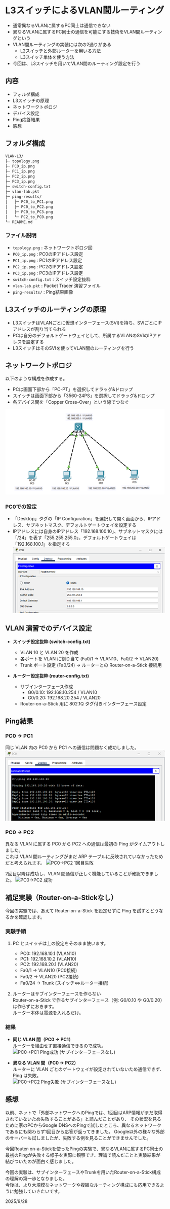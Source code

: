 # L3スイッチによるVLAN間ルーティング
- 通常異なるVLANに属するPC同士は通信できない
- 異なるVLANに属するPC同士の通信を可能にする技術をVLAN間ルーティングという
- VLAN間ルーティングの実装には次の2通りがある
  - L2スイッチと外部ルーターを用いる方法
  - L3スイッチ単体を使う方法
- 今回は、L3スイッチを用いてVLAN間のルーティング設定を行う



## 内容
- フォルダ構成
- L3スイッチの原理
- ネットワークトポロジ
- デバイス設定
- Ping応答結果
- 感想

## フォルダ構成
```
VLAN-L3/
├─ topology.png
├─ PC0_ip.png
├─ PC1_ip.png
├─ PC2_ip.png
├─ PC3_ip.png
├─ switch-config.txt
├─ vlan-lab.pkt
├─ ping-results/
│   ├─ PC0_to_PC1.png
│   ├─ PC0_to_PC2.png
│   ├─ PC0_to_PC3.png
│   └─ PC2_to_PC0.png
└─ README.md
```

### ファイル説明
- `topology.png` : ネットワークトポロジ図
- `PC0_ip.png` : PC0のIPアドレス設定
- `PC1_ip.png` : PC1のIPアドレス設定
- `PC2_ip.png` : PC2のIPアドレス設定
- `PC3_ip.png` : PC3のIPアドレス設定
- `switch-config.txt` : スイッチ設定抜粋
- `vlan-lab.pkt` : Packet Tracer 演習ファイル
- `ping-results/` : Ping結果画像

## L3スイッチのルーティングの原理
- L3スイッチはVLANごとに仮想インターフェース(SVI)を持ち、SVIごとにIPアドレスが割り当てられる
- PCは自分のデフォルトゲートウェイとして、所属するVLANのSVIのIPアドレスを設定する
- L3スイッチはそのSVIを使ってVLAN間のルーティングを行う

## ネットワークトポロジ
以下のような構成を作成する。
- PCは画面下部から「PC-PT」を選択してドラッグ&ドロップ
- スイッチは画面下部から「3560-24PS」を選択してドラッグ&ドロップ
- 各デバイス間を「Copper Cross-Over」という線でつなぐ

![VLAN Topology](topology.png)

### PC0での設定
- 「Desktop」タグの「IP Configuration」を選択して開く画面から、IPアドレス、サブネットマスク、デフォルトゲートウェイを設定する
- IPアドレスには自身のIPアドレス「192.168.100.10」、サブネットマスクには「/24」を表す「255.255.255.0」，デフォルトゲートウェイは「192.168.100.1」を指定する
![PC0](PC0_ip.png)

## VLAN 演習でのデバイス設定

- **スイッチ設定抜粋 (switch-config.txt)**
  - VLAN 10 と VLAN 20 を作成
  - 各ポートを VLAN に割り当て (Fa0/1 → VLAN10、Fa0/2 → VLAN20)
  - Trunk ポート設定 (Fa0/24) → ルーターとの Router-on-a-Stick 接続用

- **ルーター設定抜粋 (router-config.txt)**
  - サブインターフェース作成
    - G0/0.10: 192.168.10.254 / VLAN10
    - G0/0.20: 192.168.20.254 / VLAN20
  - Router-on-a-Stick 用に 802.1Q タグ付きインターフェース設定


## Ping結果

### PC0 → PC1
同じ VLAN 内の PC0 から PC1 への通信は問題なく成功しました。
![PC0→PC1 Ping成功](ping-results/pc0_to_pc1.png)

### PC0 → PC2
異なる VLAN に属する PC0 から PC2 への通信は最初の Ping がタイムアウトしました。   
これは VLAN 間ルーティングがまだ ARP テーブルに反映されていなかったためだと考えられます。
![PC0→PC2 1回目失敗](ping-results/pc0_to_pc2_first_fail.png)

2回目以降は成功し、VLAN 間通信が正しく機能していることが確認できました。
![PC0→PC2 成功](ping-results/pc0_to_pc2_success.png)

## 補足実験（Router-on-a-Stickなし）

今回の実験では、あえて Router-on-a-Stick を設定せずに Ping を試すとどうなるかを確認します。

### 実験手順

1. PC とスイッチは上の設定をそのまま使います。
   - PC0: 192.168.10.1 (VLAN10)
   - PC1: 192.168.10.2 (VLAN10)
   - PC2: 192.168.20.1 (VLAN20)
   - Fa0/1 → VLAN10 (PC0接続)
   - Fa0/2 → VLAN20 (PC2接続)
   - Fa0/24 → Trunk (スイッチ⇔ルーター接続)
     
2. ルーターはサブインターフェースを作らない  
   Router-on-a-Stick で作るサブインターフェース（例: G0/0.10 や G0/0.20）は作らずにおきます。  
   ルーター本体は電源を入れるだけ。

### 結果

- **同じ VLAN 間（PC0 → PC1）**  
  ルーターを経由せず直接通信できるので成功。  
  ![PC0→PC1 Ping成功 (サブインターフェースなし)](ping-results/pc0_to_pc1_no_subif.png)

- **異なる VLAN 間（PC0 → PC2）**  
  ルーターに VLAN ごとのゲートウェイが設定されていないため通信できず、Ping は失敗。  
  ![PC0→PC2 Ping失敗 (サブインターフェースなし)](ping-results/pc0_to_pc2_no_subif.png)



## 感想
以前、ネットで「外部ネットワークへのPingでは、1回目はARP情報がまだ取得されていないため失敗することがある」と読んだことがあり、
その状況を見るために家のPCからGoogle DNSへのPingで試したところ、異なるネットワークであるにも関わらず1回目から応答が返ってきました。 
Google以外の様々な外部のサーバーも試しましたが、失敗する例を見ることができませんでした。

今回Router-on-a-Stickを使ったPingの実験で、異なるVLANに属するPC同士の最初のPingが失敗する様子を実際に観察でき、理論で読んだことと実験結果が結びついたのが面白く感じました。

今回の実験は、サブインターフェースやTrunkを用いたRouter-on-a-Stick構成の理解の第一歩となりました。  
今後は、より大規模なネットワークや複雑なルーティング構成にも応用できるように勉強していきたいです。

2025/9/28

























